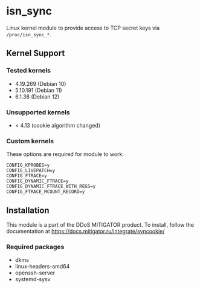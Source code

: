 # isn_sync

Linux kernel module to provide access to TCP secret keys via `/proc/isn_sync_*`.

## Kernel Support

### Tested kernels

* 4.19.269 (Debian 10)
* 5.10.191 (Debian 11)
* 6.1.38 (Debian 12)

### Unsupported kernels

* < 4.13 (cookie algorithm changed)

### Custom kernels

These options are required for module to work:

```
CONFIG_KPROBES=y
CONFIG_LIVEPATCH=y
CONFIG_FTRACE=y
CONFIG_DYNAMIC_FTRACE=y
CONFIG_DYNAMIC_FTRACE_WITH_REGS=y
CONFIG_FTRACE_MCOUNT_RECORD=y
```

## Installation

This module is a part of the DDoS MITIGATOR product. To install, follow
the documentation at https://docs.mitigator.ru/integrate/syncookie/

### Required packages

* dkms
* linux-headers-amd64
* openssh-server
* systemd-sysv
